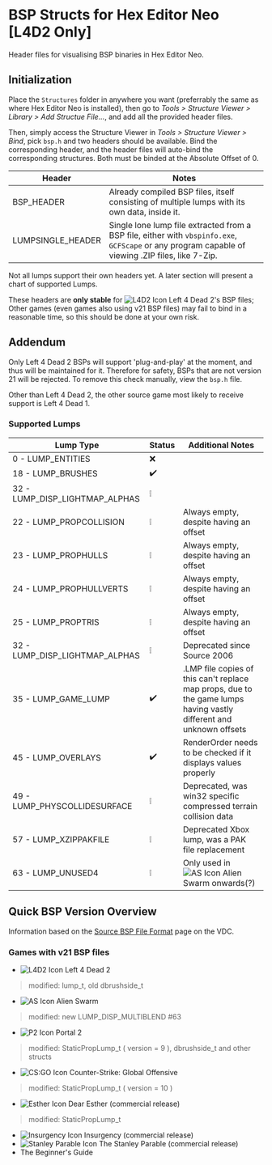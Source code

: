 # BSP Structs for Hex Editor Neo [L4D2 Only]
Header files for visualising BSP binaries in Hex Editor Neo.

## Initialization
Place the `Structures` folder in anywhere you want (preferrably the same as where Hex Editor Neo is installed), then go to *Tools > Structure Viewer > Library > Add Structue File...*, and add all the provided header files.

Then, simply access the Structure Viewer in *Tools > Structure Viewer > Bind*, pick `bsp.h` and two headers should be available. Bind the corresponding header, and the header files will auto-bind the corresponding structures. Both must be binded at the Absolute Offset of 0.

Header | Notes
------ | -----
BSP_HEADER | Already compiled BSP files, itself consisting of multiple lumps with its own data, inside it.
LUMPSINGLE_HEADER | Single lone lump file extracted from a BSP file, either with `vbspinfo.exe`, `GCFScape` or any program capable of viewing .ZIP files, like 7-Zip.

Not all lumps support their own headers yet. A later section will present a chart of supported Lumps.

These headers are **only stable** for ![L4D2 Icon](https://developer.valvesoftware.com/w/images/9/93/L4D2-16px.png) Left 4 Dead 2's BSP files; Other games (even games also using v21 BSP files) may fail to bind in a reasonable time, so this should be done at your own risk.

## Addendum
Only Left 4 Dead 2 BSPs will support 'plug-and-play' at the moment, and thus will be maintained for it. Therefore for safety, BSPs that are not version 21 will be rejected. To remove this check manually, view the `bsp.h` file.

Other than Left 4 Dead 2, the other source game most likely to receive support is Left 4 Dead 1.  

### Supported Lumps
Lump Type | Status | Additional Notes
--------- | ------ | ----------------
0 - LUMP_ENTITIES | ❌
18 - LUMP_BRUSHES | ✔️
32 - LUMP_DISP_LIGHTMAP_ALPHAS | ❕
22 - LUMP_PROPCOLLISION | ❕ | Always empty, despite having an offset
23 - LUMP_PROPHULLS | ❕ | Always empty, despite having an offset
24 - LUMP_PROPHULLVERTS | ❕ | Always empty, despite having an offset
25 - LUMP_PROPTRIS | ❕ | Always empty, despite having an offset
32 - LUMP_DISP_LIGHTMAP_ALPHAS | ❕ | Deprecated since Source 2006
35 - LUMP_GAME_LUMP | ✔️ | .LMP file copies of this can't replace map props, due to the game lumps having vastly different and unknown offsets
45 - LUMP_OVERLAYS | ✔️ | RenderOrder needs to be checked if it displays values properly
49 - LUMP_PHYSCOLLIDESURFACE | ❕ | Deprecated, was win32 specific compressed terrain collision data
57 - LUMP_XZIPPAKFILE | ❕ | Deprecated Xbox lump, was a PAK file replacement
63 - LUMP_UNUSED4 | ❕ | Only used in ![AS Icon](https://developer.valvesoftware.com/w/images/c/c9/AS-16px.png) Alien Swarm onwards(?)

## Quick BSP Version Overview
Information based on the [Source BSP File Format](https://developer.valvesoftware.com/wiki/Source_BSP_File_Format#Versions) page on the VDC.

### Games with v21 BSP files
* ![L4D2 Icon](https://developer.valvesoftware.com/w/images/9/93/L4D2-16px.png) Left 4 Dead 2
> modified: lump_t, old dbrushside_t
* ![AS Icon](https://developer.valvesoftware.com/w/images/c/c9/AS-16px.png) Alien Swarm
> modified: new LUMP_DISP_MULTIBLEND #63 
* ![P2 Icon](https://developer.valvesoftware.com/w/images/7/77/Portal2-16px.png) Portal 2
> modified: StaticPropLump_t ( version = 9 ), dbrushside_t and other structs
* ![CS:GO Icon](https://developer.valvesoftware.com/w/images/3/35/Csgo.png) Counter-Strike: Global Offensive
> modified: StaticPropLump_t ( version = 10 )
* ![Esther Icon](https://developer.valvesoftware.com/w/images/2/2d/Dear_Esther.png) Dear Esther (commercial release) 
> modified: StaticPropLump_t
* ![Insurgency Icon](https://developer.valvesoftware.com/w/images/a/af/Insurgency_16x_icon.png) Insurgency (commercial release) 	
* ![Stanley Parable Icon](https://developer.valvesoftware.com/w/images/8/88/The_stanley_parable_icon.PNG) The Stanley Parable (commercial release) 	
* The Beginner's Guide 	

